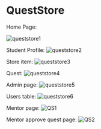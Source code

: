 # QuestStore

Home Page:

![queststore1](https://user-images.githubusercontent.com/36601103/103179130-1847a500-4889-11eb-98ed-d3bc36e39e60.JPG)

Student Profile:
![queststore2](https://user-images.githubusercontent.com/36601103/103179131-1a116880-4889-11eb-908f-57ef00b7b1a0.JPG)

Store item:
![queststore3](https://user-images.githubusercontent.com/36601103/103179132-1b429580-4889-11eb-9596-128c3e4b997a.JPG)

Quest:
![queststore4](https://user-images.githubusercontent.com/36601103/103179134-1c73c280-4889-11eb-8376-6b1937cb418f.JPG)

Admin page:
![queststore5](https://user-images.githubusercontent.com/36601103/103179135-1e3d8600-4889-11eb-8f56-1156b64619e1.JPG)

Users table:
![queststore6](https://user-images.githubusercontent.com/36601103/103179136-20074980-4889-11eb-9fde-7f7bcaa0469f.JPG)

Mentor page:
![QS1](https://user-images.githubusercontent.com/36601103/104442330-2ee24180-5595-11eb-8a83-74cc32e83dd9.JPG)

Mentor approve quest page:
![QS2](https://user-images.githubusercontent.com/36601103/104442333-30136e80-5595-11eb-9589-cd39a91980f1.JPG)
